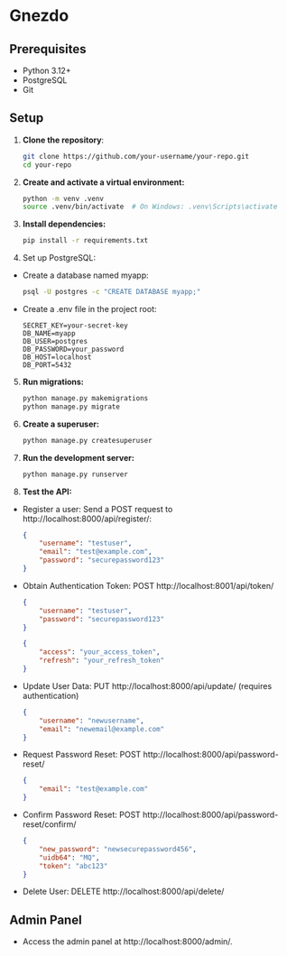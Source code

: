 # Gnezdo
## Prerequisites
- Python 3.12+
- PostgreSQL
- Git
## Setup
1. **Clone the repository**:
   ```bash
   git clone https://github.com/your-username/your-repo.git
   cd your-repo
   ```
2. **Create and activate a virtual environment:**
    ```bash
    python -m venv .venv
    source .venv/bin/activate  # On Windows: .venv\Scripts\activate
    ```
3. **Install dependencies:**
    ```bash
    pip install -r requirements.txt
    ```
4. Set up PostgreSQL:
- Create a database named myapp:
    ```bash
    psql -U postgres -c "CREATE DATABASE myapp;"
    ```
- Create a .env file in the project root:
    ```env
    SECRET_KEY=your-secret-key
    DB_NAME=myapp
    DB_USER=postgres
    DB_PASSWORD=your_password
    DB_HOST=localhost
    DB_PORT=5432
    ```
5. **Run migrations:**
    ```bash
    python manage.py makemigrations
    python manage.py migrate
    ```
6. **Create a superuser:**
    ```bash
    python manage.py createsuperuser
    ```
7. **Run the development server:**
    ```bash
    python manage.py runserver
    ```
8. **Test the API:**
- Register a user: Send a POST request to http://localhost:8000/api/register/:
    ```json
    {
        "username": "testuser",
        "email": "test@example.com",
        "password": "securepassword123"
    }
    ```
- Obtain Authentication Token: POST http://localhost:8001/api/token/
    ```json
    {
        "username": "testuser",
        "password": "securepassword123"
    }
    ```
    ```json
    {
        "access": "your_access_token",
        "refresh": "your_refresh_token"
    }
    ```
- Update User Data: PUT http://localhost:8000/api/update/ (requires authentication)
    ```json
    {
        "username": "newusername",
        "email": "newemail@example.com"
    }
    ```
- Request Password Reset: POST http://localhost:8000/api/password-reset/
    ```json
    {
        "email": "test@example.com"
    }
    ```
- Confirm Password Reset: POST http://localhost:8000/api/password-reset/confirm/
    ```json
    {
        "new_password": "newsecurepassword456",
        "uidb64": "MQ",
        "token": "abc123"
    }
    ```
- Delete User: DELETE http://localhost:8000/api/delete/

## Admin Panel
- Access the admin panel at http://localhost:8000/admin/.